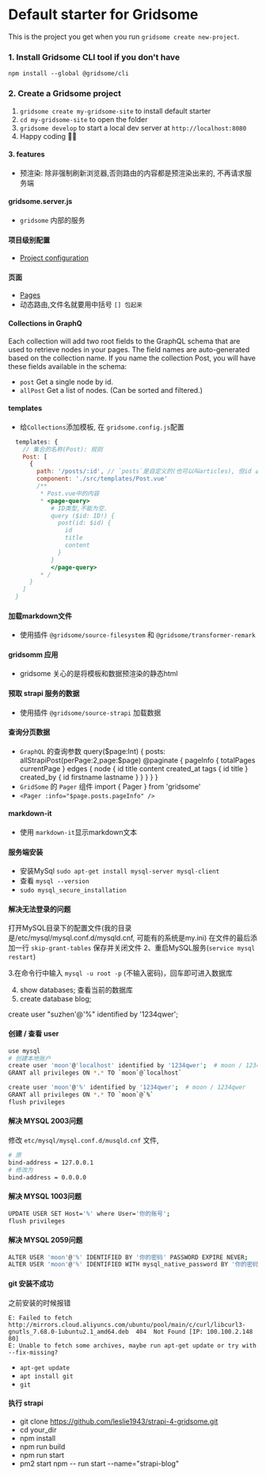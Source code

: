 # Default starter for Gridsome

This is the project you get when you run `gridsome create new-project`.

### 1. Install Gridsome CLI tool if you don't have

`npm install --global @gridsome/cli`

### 2. Create a Gridsome project

1. `gridsome create my-gridsome-site` to install default starter
2. `cd my-gridsome-site` to open the folder
3. `gridsome develop` to start a local dev server at `http://localhost:8080`
4. Happy coding 🎉🙌


#### 3. features
- 预渲染: 除非强制刷新浏览器,否则路由的内容都是预渲染出来的, 不再请求服务端

#### gridsome.server.js
- `gridsome` 内部的服务

#### 项目级别配置
- [Project configuration](https://www.gridsome.cn/docs/config/)

#### 页面
- [Pages](https://www.gridsome.cn/docs/pages/)
- 动态路由,文件名就要用中括号 `[] 包起来`

#### Collections in GraphQ
Each collection will add two root fields to the GraphQL schema that are used to retrieve nodes in your pages. The field names are auto-generated based on the collection name. If you name the collection Post, you will have these fields available in the schema:
- `post` Get a single node by id.
- `allPost` Get a list of nodes. (Can be sorted and filtered.)

#### templates
- 给`Collections`添加模板, 在 `gridsome.config.js`配置
```js
  templates: {
    // 集合的名称(Post): 规则
    Post: [
      {
        path: '/posts/:id', // `posts`是自定义的(也可以叫articles), 但id 必须是 collection集合中有效的field
        component: './src/templates/Post.vue'
        /**
         * Post.vue中的内容
         * <page-query>
            # ID类型,不能为空.
            query ($id: ID!) {
              post(id: $id) {
                id
                title
                content
              }
            }
            </page-query>
         * /
      }
    ]
  }
```
#### 加载markdown文件
- 使用插件 `@gridsome/source-filesystem` 和 `@gridsome/transformer-remark`

#### gridsomm 应用
- gridsome 关心的是将模板和数据预渲染的静态html

#### 预取 strapi 服务的数据
- 使用插件 `@gridsome/source-strapi` 加载数据

#### 查询分页数据
- `GraphQL` 的查询参数
query($page:Int) {
  posts: allStrapiPost(perPage:2,page:$page) @paginate {
    pageInfo {
      totalPages
      currentPage
    }
    edges {
      node {
        id
        title
        content
        created_at
        tags {
          id
          title
        }
        created_by {
          id
          firstname
          lastname
        }
      }
    }
  }
}
- `GridSome` 的 `Pager` 组件 import { Pager } from 'gridsome'
- `<Pager :info="$page.posts.pageInfo" />`


#### markdown-it
- 使用 `markdown-it`显示markdown文本


#### 服务端安装
- 安装MySql `sudo apt-get install mysql-server mysql-client`
- 查看 `mysql --version`
- `sudo mysql_secure_installation`

#### 解决无法登录的问题
打开MySQL目录下的配置文件(我的目录是/etc/mysql/mysql.conf.d/mysqld.cnf, 可能有的系统是my.ini)
在文件的最后添加一行 `skip-grant-tables` 保存并关闭文件
2、重启MySQL服务(`service mysql restart`)

3.在命令行中输入 `mysql -u root -p` (不输入密码)，回车即可进入数据库

4. show databases; 查看当前的数据库
5. create database blog;

create user "suzhen'@'%" identified by '1234qwer';

#### 创建 / 查看 user
```bash
use mysql
# 创建本地账户
create user 'moon'@'localhost' identified by '1234qwer';  # moon / 1234qwer
GRANT all privileges ON *.* TO `moon`@`localhost`

create user 'moon'@'%' identified by '1234qwer';  # moon / 1234qwer
GRANT all privileges ON *.* TO `moon`@`%`
flush privileges
```


#### 解决 MYSQL 2003问题
修改 `etc/mysql/mysql.conf.d/musqld.cnf` 文件,
```bash
# 原
bind-address = 127.0.0.1
# 修改为
bind-address = 0.0.0.0
```

#### 解决 MYSQL 1003问题
```bash
UPDATE USER SET Host='%' where User='你的账号';
flush privileges
```

#### 解决 MYSQL 2059问题
```bash
ALTER USER 'moon'@'%' IDENTIFIED BY '你的密码' PASSWORD EXPIRE NEVER;
ALTER USER 'moon'@'%' IDENTIFIED WITH mysql_native_password BY '你的密码';
```


#### git 安装不成功
之前安装的时候报错
```
E: Failed to fetch http://mirrors.cloud.aliyuncs.com/ubuntu/pool/main/c/curl/libcurl3-gnutls_7.68.0-1ubuntu2.1_amd64.deb  404  Not Found [IP: 100.100.2.148 80]
E: Unable to fetch some archives, maybe run apt-get update or try with --fix-missing?
```
- `apt-get update`
- `apt install git`
- `git`

#### 执行 strapi
- git clone https://github.com/leslie1943/strapi-4-gridsome.git
- cd your_dir
- npm install
- npm run build
- npm run start
- pm2 start npm -- run start --name="strapi-blog"